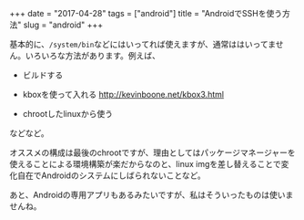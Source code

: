 +++
date = "2017-04-28"
tags = ["android"]
title = "AndroidでSSHを使う方法"
slug = "android"
+++

基本的に、`/system/bin`などにはいってれば使えますが、通常ははいってません。いろいろな方法があります。例えば、

- ビルドする

- kboxを使って入れる http://kevinboone.net/kbox3.html

- chrootしたlinuxから使う

などなど。

オススメの構成は最後のchrootですが、理由としてはパッケージマネージャーを使えることによる環境構築が楽だからなのと、linux imgを差し替えることで変化自在でAndroidのシステムにしばられないことなど。

あと、Androidの専用アプリもあるみたいですが、私はそういったものは使いませんね。
